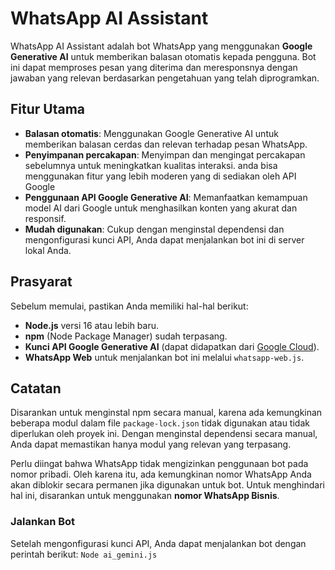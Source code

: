 # WhatsApp AI Assistant

WhatsApp AI Assistant adalah bot WhatsApp yang menggunakan **Google Generative AI** untuk memberikan balasan otomatis kepada pengguna. Bot ini dapat memproses pesan yang diterima dan meresponsnya dengan jawaban yang relevan berdasarkan pengetahuan yang telah diprogramkan.

## Fitur Utama
- **Balasan otomatis**: Menggunakan Google Generative AI untuk memberikan balasan cerdas dan relevan terhadap pesan WhatsApp.
- **Penyimpanan percakapan**: Menyimpan dan mengingat percakapan sebelumnya untuk meningkatkan kualitas interaksi. anda bisa menggunakan fitur yang lebih moderen yang di sediakan oleh API Google
- **Penggunaan API Google Generative AI**: Memanfaatkan kemampuan model AI dari Google untuk menghasilkan konten yang akurat dan responsif.
- **Mudah digunakan**: Cukup dengan menginstal dependensi dan mengonfigurasi kunci API, Anda dapat menjalankan bot ini di server lokal Anda.

## Prasyarat
Sebelum memulai, pastikan Anda memiliki hal-hal berikut:
- **Node.js** versi 16 atau lebih baru.
- **npm** (Node Package Manager) sudah terpasang.
- **Kunci API Google Generative AI** (dapat didapatkan dari [Google Cloud](https://cloud.google.com/)).
- **WhatsApp Web** untuk menjalankan bot ini melalui `whatsapp-web.js`.

## Catatan
Disarankan untuk menginstal npm secara manual, karena ada kemungkinan beberapa modul dalam file `package-lock.json` tidak digunakan atau tidak diperlukan oleh proyek ini. Dengan menginstal dependensi secara manual, Anda dapat memastikan hanya modul yang relevan yang terpasang.

Perlu diingat bahwa WhatsApp tidak mengizinkan penggunaan bot pada nomor pribadi. Oleh karena itu, ada kemungkinan nomor WhatsApp Anda akan diblokir secara permanen jika digunakan untuk bot. Untuk menghindari hal ini, disarankan untuk menggunakan **nomor WhatsApp Bisnis**.

### Jalankan Bot
Setelah mengonfigurasi kunci API, Anda dapat menjalankan bot dengan perintah berikut:
`Node ai_gemini.js`
